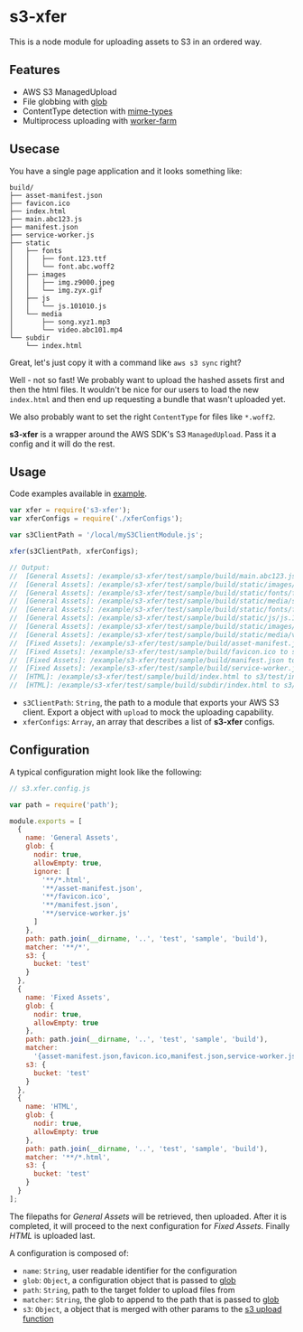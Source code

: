# s3-xfer

This is a node module for uploading assets to S3 in an ordered way.

## Features

- AWS S3 ManagedUpload
- File globbing with [glob](https://github.com/isaacs/node-glob)
- ContentType detection with [mime-types](https://github.com/jshttp/mime-types)
- Multiprocess uploading with [worker-farm](https://github.com/rvagg/node-worker-farm)

## Usecase

You have a single page application and it looks something like:

```shell
build/
├── asset-manifest.json
├── favicon.ico
├── index.html
├── main.abc123.js
├── manifest.json
├── service-worker.js
├── static
│   ├── fonts
│   │   ├── font.123.ttf
│   │   └── font.abc.woff2
│   ├── images
│   │   ├── img.z9000.jpeg
│   │   └── img.zyx.gif
│   ├── js
│   │   └── js.101010.js
│   └── media
│       ├── song.xyz1.mp3
│       └── video.abc101.mp4
└── subdir
    └── index.html
```

Great, let's just copy it with a command like `aws s3 sync` right?

Well - not so fast! We probably want to upload the hashed assets first and then
the html files. It wouldn't be nice for our users to load the new `index.html`
and then end up requesting a bundle that wasn't uploaded yet.

We also probably want to set the right `ContentType` for files like `*.woff2`.

**s3-xfer** is a wrapper around the AWS SDK's S3 `ManagedUpload`. Pass it
a config and it will do the rest.

## Usage

Code examples available in [example](./example).

```js
var xfer = require('s3-xfer');
var xferConfigs = require('./xferConfigs');

var s3ClientPath = '/local/myS3ClientModule.js';

xfer(s3ClientPath, xferConfigs);

// Output:
//  [General Assets]: /example/s3-xfer/test/sample/build/main.abc123.js to s3/test/main.abc123.js
//  [General Assets]: /example/s3-xfer/test/sample/build/static/images/img.zyx.gif to s3/test/static/images/img.zyx.gif
//  [General Assets]: /example/s3-xfer/test/sample/build/static/fonts/font.abc.woff2 to s3/test/static/fonts/font.abc.woff2
//  [General Assets]: /example/s3-xfer/test/sample/build/static/media/song.xyz1.mp3 to s3/test/static/media/song.xyz1.mp3
//  [General Assets]: /example/s3-xfer/test/sample/build/static/fonts/font.123.ttf to s3/test/static/fonts/font.123.ttf
//  [General Assets]: /example/s3-xfer/test/sample/build/static/js/js.101010.js to s3/test/static/js/js.101010.js
//  [General Assets]: /example/s3-xfer/test/sample/build/static/images/img.z9000.jpeg to s3/test/static/images/img.z9000.jpeg
//  [General Assets]: /example/s3-xfer/test/sample/build/static/media/video.abc101.mp4 to s3/test/static/media/video.abc101.mp4
//  [Fixed Assets]: /example/s3-xfer/test/sample/build/asset-manifest.json to s3/test/asset-manifest.json
//  [Fixed Assets]: /example/s3-xfer/test/sample/build/favicon.ico to s3/test/favicon.ico
//  [Fixed Assets]: /example/s3-xfer/test/sample/build/manifest.json to s3/test/manifest.json
//  [Fixed Assets]: /example/s3-xfer/test/sample/build/service-worker.js to s3/test/service-worker.js
//  [HTML]: /example/s3-xfer/test/sample/build/index.html to s3/test/index.html
//  [HTML]: /example/s3-xfer/test/sample/build/subdir/index.html to s3/test/subdir/index.html
```

- `s3ClientPath`: `String`, the path to a module that exports your AWS S3 client. Export a object with `upload` to mock the uploading capability.
- `xferConfigs`: `Array`, an array that describes a list of **s3-xfer** configs.

## Configuration

A typical configuration might look like the following:

```javascript
// s3.xfer.config.js

var path = require('path');

module.exports = [
  {
    name: 'General Assets',
    glob: {
      nodir: true,
      allowEmpty: true,
      ignore: [
        '**/*.html',
        '**/asset-manifest.json',
        '**/favicon.ico',
        '**/manifest.json',
        '**/service-worker.js'
      ]
    },
    path: path.join(__dirname, '..', 'test', 'sample', 'build'),
    matcher: '**/*',
    s3: {
      bucket: 'test'
    }
  },
  {
    name: 'Fixed Assets',
    glob: {
      nodir: true,
      allowEmpty: true
    },
    path: path.join(__dirname, '..', 'test', 'sample', 'build'),
    matcher:
      '{asset-manifest.json,favicon.ico,manifest.json,service-worker.js}',
    s3: {
      bucket: 'test'
    }
  },
  {
    name: 'HTML',
    glob: {
      nodir: true,
      allowEmpty: true
    },
    path: path.join(__dirname, '..', 'test', 'sample', 'build'),
    matcher: '**/*.html',
    s3: {
      bucket: 'test'
    }
  }
];
```

The filepaths for *General Assets* will be retrieved, then uploaded. After it is completed, it will proceed to the next configuration for *Fixed Assets*. Finally *HTML* is uploaded last.

A configuration is composed of:

- `name`: `String`, user readable identifier for the configuration
- `glob`: `Object`, a configuration object that is passed to [glob](https://github.com/isaacs/node-glob)
- `path`: `String`, path to the target folder to upload files from
- `matcher`: `String`, the glob to append to the path that is passed to [glob](https://github.com/isaacs/node-glob)
- `s3`: `Object`, a object that is merged with other params to the [s3 upload function](http://docs.aws.amazon.com/AWSJavaScriptSDK/latest/AWS/S3.html#upload-property)
